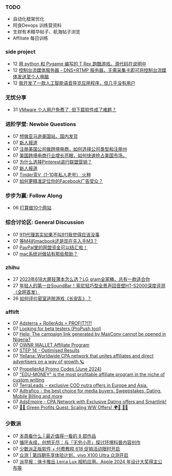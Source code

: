 ### TODO
-  自动化框架优化
-  阿良Devops 训练营资料
-  生财有术精华帖子、航海帖子浏览
-  Affiliate 每日训练

### side project
<!-- sideproject:START -->
-  12 [用 python 和 Pygame 编写的 T Rex 跑酷游戏。源代码在说明中](https://www.youtube.com/watch?v=pZySIXSelCA)
-  12 [控制台流媒体服务器 - DNS+RTMP 服务器，无需采集卡即可将控制台流媒体发送至个人电脑](https://github.com/Aioros/console-streaming-server)
-  12 [我开发了一款人工智能语音导览应用程序，但几乎没有用户](https://www.reddit.com/r/SideProject/comments/18gpp0e/ive_built_an_ai_audio_tour_app_but_have_almost_no/)<!-- sideproject:END -->


### 无忧分享
<!-- ruyo:START -->
-  31 [VMware 个人用户免费了, 但下载软件成了难题？](https://51.ruyo.net/18669.html)<!-- ruyo:END -->

### 进阶学堂: Newbie Questions
<!-- advertcn1:START -->
-  07 [想做亚马逊美国站，国内发货](https://www.advertcn.com/thread-115273-1-1.html)
-  07 [新人报道](https://www.advertcn.com/thread-115272-1-1.html)
-  07 [注册美国公司做跨境电商，如何选择公司类型和注册州](https://www.advertcn.com/thread-115271-1-1.html)
-  07 [美国跨境电商行业增长亮眼，如何快速抢占美国市场。](https://www.advertcn.com/thread-115270-1-1.html)
-  07 [为什么选择Pinterest进行联盟营销？](https://www.advertcn.com/thread-115269-1-1.html)
-  07 [新人报道](https://www.advertcn.com/thread-115268-1-1.html)
-  07 [Tinder蓝V（1-10年私人老号） 火种](https://www.advertcn.com/thread-115267-1-1.html)
-  07 [如何更精准定位你的Facebook广告受众？](https://www.advertcn.com/thread-115263-1-1.html)<!-- advertcn1:END -->

### 步步为赢: Follow Along
<!-- advertcn2:START -->
-  06 [打算做10个网站](https://www.advertcn.com/thread-115247-1-1.html)<!-- advertcn2:END -->

### 综合讨论区: General Discussion
<!-- advertcn3:START -->
-  07 [911代理其实如果不叫911我觉得应该没事](https://www.advertcn.com/thread-115274-1-1.html)
-  07 [等M4的macbook还是现在先入手M3？](https://www.advertcn.com/thread-115266-1-1.html)
-  07 [PayPal里的网盟资金可以结汇啦！](https://www.advertcn.com/thread-115265-1-1.html)
-  07 [mac系统对做站有那些帮助？](https://www.advertcn.com/thread-115262-1-1.html)<!-- advertcn3:END -->


### zhihu
<!-- zhihu:START -->
-  27 [2023年618大屏轻薄本怎么选？LG gram全家桶，总有一款适合你](http://zhuanlan.zhihu.com/p/632641888?utm_campaign=rss&utm_medium=rss&utm_source=rss&utm_content=title)
-  27 [年轻人的第一台SoundBar！索尼轻巧型全景声回音壁HT-S2000深度评测（全网首发）](http://zhuanlan.zhihu.com/p/630990296?utm_campaign=rss&utm_medium=rss&utm_source=rss&utm_content=title)
-  26 [如何评价密室逃脱游戏《长安乱》？](http://www.zhihu.com/question/563950552/answer/3045961312?utm_campaign=rss&utm_medium=rss&utm_source=rss&utm_content=title)<!-- zhihu:END -->

### afflift
<!-- afflift:START -->
-  07 [Adsterra + RollerAds = PROFIT?!?!](https://afflift.com/f/threads/adsterra-rollerads-profit.13252/)
-  07 [Looking for beta testers &lpar;ProPush tool&rpar;](https://afflift.com/f/threads/looking-for-beta-testers-propush-tool.11522/)
-  07 [Help: The campaign link generated by MaxConv cannot be opened in Nigeria?](https://afflift.com/f/threads/help-the-campaign-link-generated-by-maxconv-cannot-be-opened-in-nigeria.13249/)
-  07 [OWNR WALLET Affiliate Program](https://afflift.com/f/threads/ownr-wallet-affiliate-program.9733/)
-  07 [STEP 14 - Optimised Results](https://afflift.com/f/threads/step-14-optimised-results.12325/)
-  07 [Yellana: Worldwide CPA network that unites affiliates and direct advertisers on a way of growth 🪐](https://afflift.com/f/threads/yellana-worldwide-cpa-network-that-unites-affiliates-and-direct-advertisers-on-a-way-of-growth-%F0%9F%AA%90.10512/)
-  07 [PropellerAd Promo Codes &lpar;June 2024&rpar;](https://afflift.com/f/threads/propellerad-promo-codes-june-2024.13246/)
-  07 [&quot;EDU-MONEY&quot; is the most profitable affiliate program in the niche of custom writing](https://afflift.com/f/threads/edu-money-is-the-most-profitable-affiliate-program-in-the-niche-of-custom-writing.2129/)
-  07 [TerraLeads ‒ exclusive COD nutra offers in Europe and Asia.](https://afflift.com/f/threads/terraleads-%E2%80%92-exclusive-cod-nutra-offers-in-europe-and-asia.3287/)
-  07 [Adtrafico - the best choice for media buyers. Sweepstakes, Dating, Mobile Billing and more](https://afflift.com/f/threads/adtrafico-the-best-choice-for-media-buyers-sweepstakes-dating-mobile-billing-and-more.4312/)
-  07 [AdsEmpire - CPA Network with Exclusive Dating offers and Smartlink!](https://afflift.com/f/threads/adsempire-cpa-network-with-exclusive-dating-offers-and-smartlink.6820/)
-  07 [🌿💸 Green Profits Quest: Scaling WW Offers! 🌍🚀 📲💥](https://afflift.com/f/threads/%F0%9F%8C%BF%F0%9F%92%B8-green-profits-quest-scaling-ww-offers-%F0%9F%8C%8D%F0%9F%9A%80-%F0%9F%93%B2%F0%9F%92%A5.13167/)<!-- afflift:END -->

### 少数派
<!-- sspai:START -->
-  07 [本周看什么 | 最近值得一看的 8 部作品](https://sspai.com/post/89444)
-  07 [循环永续，创想无尽：与「无穷小亮」探讨环境科普内容创作](https://sspai.com/post/89436)
-  07 [少数派正版软件 + 付费教程 618 促销活动限时开启](https://sspai.com/post/89374)
-  07 [众测 | 第四期先享体验计划，vivo X100 Ultra 众测开启](https://sspai.com/post/89327)
-  07 [派早报：徕卡推出 Leica Lux 相机应用、Apple 2024 年设计大奖得主公布等](https://sspai.com/post/89427)<!-- sspai:END -->
